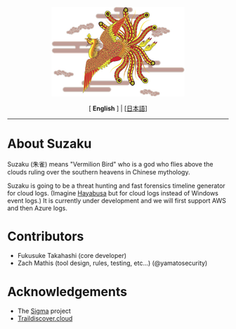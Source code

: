 <div align="center">
 <p>
    <img alt="Suzaku Logo" src="logo.jpeg" width="60%">
 </p>
 [ <b>English</b> ] | [<a href="README-Japanese.md">日本語</a>]
</div>

---



# About Suzaku

Suzaku (朱雀) means "Vermilion Bird" who is a god who flies above the clouds ruling over the southern heavens in Chinese mythology.

Suzaku is going to be a threat hunting and fast forensics timeline generator for cloud logs.
(Imagine [Hayabusa](https://github.com/Yamato-Security/hayabusa) but for cloud logs instead of Windows event logs.)
It is currently under development and we will first support AWS and then Azure logs.

# Contributors

* Fukusuke Takahashi (core developer)
* Zach Mathis (tool design, rules, testing, etc...) (@yamatosecurity)

# Acknowledgements

* The [Sigma](https://github.com/SigmaHQ/sigma) project
* [Traildiscover.cloud](https://traildiscover.cloud/)